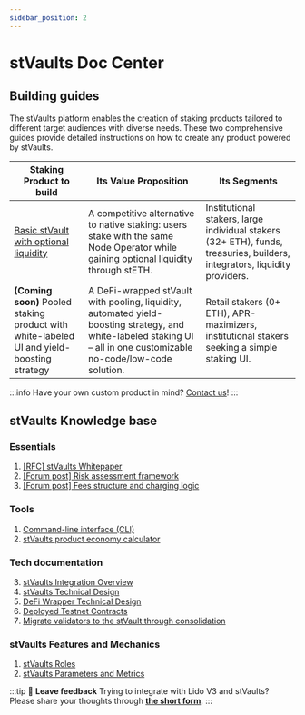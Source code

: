 ```yaml
---
sidebar_position: 2
---
```


# stVaults Doc Center

## Building guides
The stVaults platform enables the creation of staking products tailored to different target audiences with diverse needs. These two comprehensive guides provide detailed instructions on how to create any product powered by stVaults.

| Staking Product to build | Its Value Proposition | Its Segments |
| -------- | -------- | -------- |
| [Basic stVault with optional liquidity](./building-guides/basic-stvault.md) | A competitive alternative to native staking: users stake with the same Node Operator while gaining optional liquidity through stETH. | Institutional stakers, large individual stakers (32+ ETH), funds, treasuries, builders, integrators, liquidity providers. |
| **(Coming soon)** Pooled staking product with white-labeled UI and yield-boosting strategy | A DeFi-wrapped stVault with pooling, liquidity, automated yield-boosting strategy, and white-labeled staking UI – all in one customizable no-code/low-code solution. | Retail stakers (0+ ETH), APR-maximizers, institutional stakers seeking a simple staking UI. |

:::info
Have your own custom product in mind? [Contact us](https://tally.so/r/mVrkZa)!
:::


## stVaults Knowledge base
### Essentials
1. [[RFC] stVaults Whitepaper](https://hackmd.io/@lido/B1NuB15-gx)
2. [[Forum post] Risk assessment framework](https://research.lido.fi/t/risk-assessment-framework-for-stvaults/9978/4)
3. [[Forum post] Fees structure and charging logic](https://research.lido.fi/t/default-risk-assessment-framework-and-fees-parameters-for-lido-v3-stvaults/10504)

### Tools
1. [Command-line interface (CLI)](https://lidofinance.github.io/lido-staking-vault-cli/)
2. [stVaults product economy calculator](https://docs.google.com/spreadsheets/d/1Zwixmdq93Pe_jXeuKZTMj5yY_b7HEh8ua5OY_6icxT8/edit?usp=sharing)

### Tech documentation
3. [stVaults Integration Overview](./integration-overview.md)
1. [stVaults Technical Design](https://hackmd.io/@lido/stVaults-design)
2. [DeFi Wrapper Technical Design](https://hackmd.io/@lido/lido-v3-wrapper-design)
4. [Deployed Testnet Contracts](../../deployed-contracts/hoodi-lidov3/)
5. [Migrate validators to the stVault through consolidation](./consolidation.md)

### stVaults Features and Mechanics
1. [stVaults Roles](./roles-and-permissions.md)
2. [stVaults Parameters and Metrics](./parameters-and-metrics.md)


:::tip 📣 **Leave feedback**
    Trying to integrate with Lido V3 and stVaults?
    Please share your thoughts through **[the short form](https://tally.so/r/3X9vYe)**.
:::
